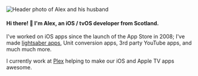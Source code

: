![Header photo of Alex and his husband](https://github.com/alexp2ad/alexp2ad/raw/master/Assets/header.jpg "Header photo of Alex and his husband")

#### Hi there! 👋 I'm Alex, an iOS / tvOS developer from Scotland.

I've worked on iOS apps since the launch of the App Store in 2008; I've made [lightsaber apps](https://medium.com/@alexstevensonprice/love-lightsabers-and-10-years-of-the-app-store-8537f8eb09d5), Unit conversion apps, 3rd party YouTube apps, and much much more.

I currently work at [Plex](http://plex.tv) helping to make our iOS and Apple TV apps awesome.
